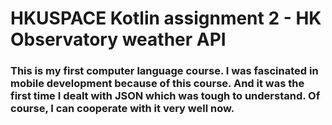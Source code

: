 # HKUSPACE Kotlin assignment 2 - HK Observatory weather API

### This is my first computer language course. I was fascinated in mobile development because of this course. And it was the first time I dealt with JSON which was tough to understand. Of course, I can cooperate with it very well now.
